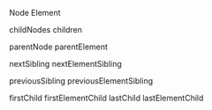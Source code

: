 Node					Element

childNodes				children

parentNode				parentElement

nextSibling				nextElementSibling

previousSibling			previousElementSibling

firstChild				firstElementChild
lastChild				lastElementChild